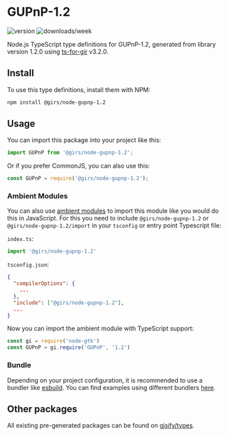 
# GUPnP-1.2

![version](https://img.shields.io/npm/v/@girs/node-gupnp-1.2)
![downloads/week](https://img.shields.io/npm/dw/@girs/node-gupnp-1.2)


Node.js TypeScript type definitions for GUPnP-1.2, generated from library version 1.2.0 using [ts-for-gir](https://github.com/gjsify/ts-for-gir) v3.2.0.


## Install

To use this type definitions, install them with NPM:
```bash
npm install @girs/node-gupnp-1.2
```

## Usage

You can import this package into your project like this:
```ts
import GUPnP from '@girs/node-gupnp-1.2';
```

Or if you prefer CommonJS, you can also use this:
```ts
const GUPnP = require('@girs/node-gupnp-1.2');
```

### Ambient Modules

You can also use [ambient modules](https://github.com/gjsify/ts-for-gir/tree/main/packages/cli#ambient-modules) to import this module like you would do this in JavaScript.
For this you need to include `@girs/node-gupnp-1.2` or `@girs/node-gupnp-1.2/import` in your `tsconfig` or entry point Typescript file:

`index.ts`:
```ts
import '@girs/node-gupnp-1.2'
```

`tsconfig.json`:
```json
{
  "compilerOptions": {
    ...
  },
  "include": ["@girs/node-gupnp-1.2"],
  ...
}
```

Now you can import the ambient module with TypeScript support: 

```ts
const gi = require('node-gtk')
const GUPnP = gi.require('GUPnP', '1.2')
```


### Bundle

Depending on your project configuration, it is recommended to use a bundler like [esbuild](https://esbuild.github.io/). You can find examples using different bundlers [here](https://github.com/gjsify/ts-for-gir/tree/main/examples).

## Other packages

All existing pre-generated packages can be found on [gjsify/types](https://github.com/gjsify/types).

